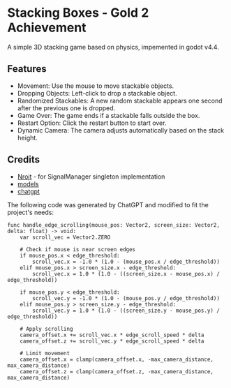 # Stacking Boxes - Gold 2 Achievement
A simple 3D stacking game based on physics, impemented in godot v4.4.

## Features
- Movement: Use the mouse to move stackable objects.
- Dropping Objects: Left-click to drop a stackable object.
- Randomized Stackables: A new random stackable appears one second after the previous one is dropped.
- Game Over: The game ends if a stackable falls outside the box.
- Restart Option: Click the restart button to start over.
- Dynamic Camera: The camera adjusts automatically based on the stack height.

## Credits
- [Nrojt][1] - for SignalManager singleton implementation
- [models][2]
- [chatgpt][3]

The following code was generated by ChatGPT and modified to fit the project's needs:
```
func handle_edge_scrolling(mouse_pos: Vector2, screen_size: Vector2, delta: float) -> void:
	var scroll_vec = Vector2.ZERO
	
	# Check if mouse is near screen edges
	if mouse_pos.x < edge_threshold:
		scroll_vec.x = -1.0 * (1.0 - (mouse_pos.x / edge_threshold))
	elif mouse_pos.x > screen_size.x - edge_threshold:
		scroll_vec.x = 1.0 * (1.0 - ((screen_size.x - mouse_pos.x) / edge_threshold))
		
	if mouse_pos.y < edge_threshold:
		scroll_vec.y = -1.0 * (1.0 - (mouse_pos.y / edge_threshold))
	elif mouse_pos.y > screen_size.y - edge_threshold:
		scroll_vec.y = 1.0 * (1.0 - ((screen_size.y - mouse_pos.y) / edge_threshold))
	
	# Apply scrolling
	camera_offset.x += scroll_vec.x * edge_scroll_speed * delta
	camera_offset.z += scroll_vec.y * edge_scroll_speed * delta
	
	# Limit movement
	camera_offset.x = clamp(camera_offset.x, -max_camera_distance, max_camera_distance)
	camera_offset.z = clamp(camera_offset.z, -max_camera_distance, max_camera_distance)
```

[1]: https://github.com/Nrojt/HHS-Game-Dev-Minor/tree/main/stacking-boxes
[2]: https://quaternius.com/packs/sushirestaurantkit.html
[3]: https://chatgpt.com
